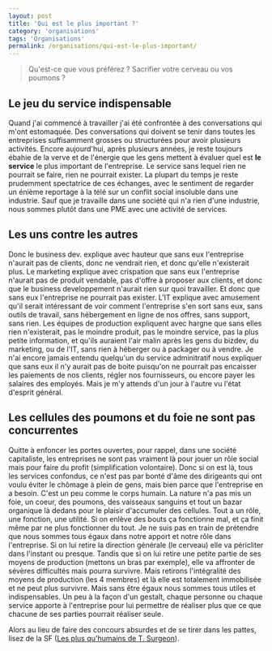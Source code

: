 ```yaml
---
layout: post
title: 'Qui est le plus important ?'
category: 'organisations'
tags: 'Organisations'
permalink: /organisations/qui-est-le-plus-important/
---
```

> Qu'est-ce que vous préférez ? Sacrifier votre cerveau ou vos poumons ?

## Le jeu du service indispensable
Quand j'ai commencé à travailler j'ai été confrontée à des conversations qui m'ont estomaquée. Des conversations qui doivent se tenir dans toutes les entreprises suffisamment grosses ou structurées pour avoir plusieurs activités.
Encore aujourd'hui, après plusieurs années, je reste toujours ébahie de la verve et de l'énergie que les gens mettent à évaluer quel est **le service** le plus important de l'entreprise. Le service sans lequel rien ne pourrait se faire, rien ne pourrait exister.
La plupart du temps je reste prudemment spectatrice de ces échanges, avec le sentiment de regarder un énième reportage à la télé sur un conflit social insoluble dans une industrie. Sauf que je travaille dans une société qui n'a rien d'une industrie, nous sommes plutôt dans une PME avec une activité de services.

## Les uns contre les autres
Donc le business dev. explique avec hauteur que sans eux l'entreprise n'aurait pas de clients, donc ne vendrait rien, et donc qu'elle n'existerait plus.
Le marketing explique avec crispation que sans eux l'entreprise n'aurait pas de produit vendable, pas d'offre à proposer aux clients, et donc que le business developpement n'aurait rien sur quoi travailler. Et donc que sans eux l'entreprise ne pourrait pas exister.
L'IT explique avec amusement qu'il serait intéressant de voir comment l'entreprise s'en sort sans eux, sans outils de travail, sans hébergement en ligne de nos offres, sans support, sans rien.
Les équipes de production expliquent avec hargne que sans elles rien n'existerait, pas le moindre produit, pas le moindre service, pas la plus petite information, et qu'ils auraient l'air malin après les gens du bizdev, du marketing, ou de l'IT, sans rien à héberger ou à packager ou à vendre.
Je n'ai encore jamais entendu quelqu'un du service adminitratif nous expliquer que sans eux il n'y aurait pas de boite puisqu'on ne pourrait pas encaisser les paiements de nos clients, régler nos fournisseurs, ou encore payer les salaires des employés. Mais je m'y attends d'un jour à l'autre vu l'état d'esprit général.

## Les cellules des poumons et du foie ne sont pas concurrentes
Quitte à enfoncer les portes ouvertes, pour rappel, dans une société capitaliste, les entreprises ne sont pas vraiment là pour jouer un rôle social mais pour faire du profit (simplification volontaire). Donc si on est là, tous les services confondus, ce n'est pas par bonté d'âme des dirigeants qui ont voulu éviter le chômage à plein de gens, mais bien parce que l'entreprise en a besoin.
C'est un peu comme le corps humain. La nature n'a pas mis un foie, un coeur, des poumons, des vaisseaux sanguins et tout un bazar organique là dedans pour le plaisir d'accumuler des cellules. Tout a un rôle, une fonction, une utilité. Si on enlève des bouts ça fonctionne mal, et ça finit même par ne plus fonctionner du tout.
Je ne suis pas en train de prétendre que nous sommes tous égaux dans notre apport et notre rôle dans l'entreprise. Si on lui retire la direction générale (le cerveau) elle va péricliter dans l'instant ou presque. Tandis que si on lui retire une petite partie de ses moyens de production (mettons un bras par exemple), elle va affronter de sévères difficultés mais pourra survivre. Mais retirons l'intégralité des moyens de production (les 4 membres) et là elle est totalement immobilisée et ne peut plus survivre.
Mais sans être égaux nous sommes tous utiles et indispensables. Un peu à la façon d'un gestalt, chaque personne ou chaque service apporte à l'entreprise pour lui permettre de réaliser plus que ce que chacune de ses parties pourrait réaliser seule.

Alors au lieu de faire des concours absurdes et de se tirer dans les pattes, lisez de la SF ([Les plus qu'humains de T. Surgeon](http://fr.wikipedia.org/wiki/Les_Plus_qu'humains#Th.C3.A8mes "Les plus qu'humains de T. Sturgeon")).

